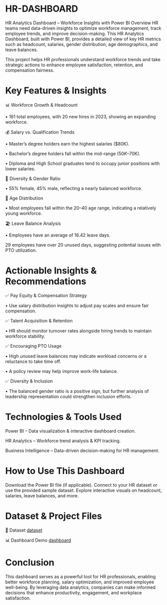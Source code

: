# HR-DASHBOARD

HR Analytics Dashboard – Workforce Insights with Power BI
Overview
HR teams need data-driven insights to optimize workforce management, track employee trends, and improve decision-making. This HR Analytics Dashboard, built with Power BI, provides a detailed view of key HR metrics such as headcount, salaries, gender distribution, age demographics, and leave balances.

This project helps HR professionals understand workforce trends and take strategic actions to enhance employee satisfaction, retention, and compensation fairness.

# Key Features & Insights

📊 Workforce Growth & Headcount

• 161 total employees, with 20 new hires in 2023, showing an expanding workforce.

💰 Salary vs. Qualification Trends

• Master’s degree holders earn the highest salaries ($80K).

• Bachelor’s degree holders fall within the mid-range ($50K–$70K).

• Diploma and High School graduates tend to occupy junior positions with lower salaries.

👥 Diversity & Gender Ratio

• 55% female, 45% male, reflecting a nearly balanced workforce.

🔢 Age Distribution

• Most employees fall within the 20–40 age range, indicating a relatively young workforce.

🏖️ Leave Balance Analysis

• Employees have an average of 16.42 leave days.

29 employees have over 20 unused days, suggesting potential issues with PTO utilization.

# Actionable Insights & Recommendations

✅ Pay Equity & Compensation Strategy

• Use salary distribution insights to adjust pay scales and ensure fair compensation.

✅ Talent Acquisition & Retention

• HR should monitor turnover rates alongside hiring trends to maintain workforce stability.

✅ Encouraging PTO Usage

• High unused leave balances may indicate workload concerns or a reluctance to take time off. 

• A policy review may help improve work-life balance.

✅ Diversity & Inclusion

• The balanced gender ratio is a positive sign, but further analysis of leadership representation could strengthen inclusion efforts.

# Technologies & Tools Used

Power BI – Data visualization & interactive dashboard creation.

HR Analytics – Workforce trend analysis & KPI tracking.


Business Intelligence – Data-driven decision-making for HR management.

# How to Use This Dashboard
Download the Power BI file (if applicable).
Connect to your HR dataset or use the provided sample dataset.
Explore interactive visuals on headcount, salaries, leave balances, and more.

# Dataset & Project Files
📂 Dataset [dataset](hr-data.xlsx)

📊 Dashboard Demo [dashboard](https://github.com/ibrahimibyy/HR-DASHBOARD-/blob/f4282c9681e8e6468fd9c1e93756ec15380381e9/HR%20DASHBOARD.png)

# Conclusion
This dashboard serves as a powerful tool for HR professionals, enabling better workforce planning, salary optimization, and improved employee well-being. By leveraging data analytics, companies can make informed decisions that enhance productivity, engagement, and workplace satisfaction.


